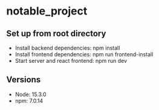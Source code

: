 # notable_project

## Set up from root directory
* Install backend dependencies: npm install
* Install frontend dependencies: npm run frontend-install
* Start server and react frontend: npm run dev

## Versions
* Node: 15.3.0
* npm: 7.0.14
